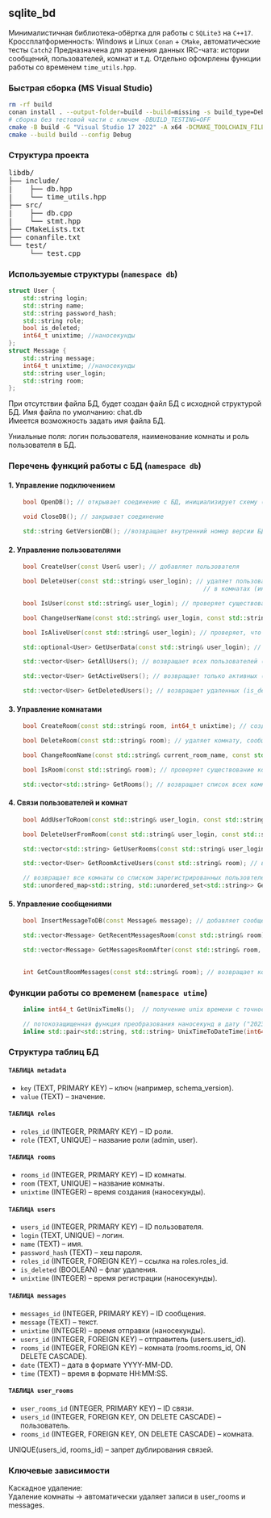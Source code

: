 ## sqlite_bd

Минималистичная библиотека-обёртка для работы с `SQLite3` на `C++17`. Кроссплатформенность: Windows и Linux
`Conan` + `CMake`, автоматические тесты `Catch2`
Предназначена для хранения данных IRC-чата: истории сообщений, пользователей, комнат и т.д. 
Отдельно офомрлены функции работы со временем `time_utils.hpp`.

### Быстрая сборка (MS Visual Studio)

```bash
rm -rf build
conan install . --output-folder=build --build=missing -s build_type=Debug
# сборка без тестовой части с ключем -DBUILD_TESTING=OFF
cmake -B build -G "Visual Studio 17 2022" -A x64 -DCMAKE_TOOLCHAIN_FILE=build/conan_toolchain.cmake
cmake --build build --config Debug
```
### Структура проекта
<pre>
libdb/
├── include/        
|    ├── db.hpp
|    └── time_utils.hpp
├── src/            
|    ├── db.cpp
|    └── stmt.hpp
├── CMakeLists.txt  
├── conanfile.txt 
└── test/           
     └── test.cpp </pre>

### Используемые структуры (`namespace db`)
```cpp
struct User {
    std::string login;
    std::string name;
    std::string password_hash;
    std::string role;
    bool is_deleted;
    int64_t unixtime; //наносекунды
};
struct Message {
    std::string message;
    int64_t unixtime; //наносекунды
    std::string user_login;
    std::string room;
};
```
При отсутствии файла БД, будет создан файл БД с исходной структурой БД. Имя файла по умолчанию: chat.db </br>
Имеется возможность задать имя файла БД. </br>

Униальные поля: логин пользователя, наименование комнаты и роль пользователя в БД. </br>
### Перечень функций работы с БД (`namespace db`)

#### 1. Управление подключением
``` cpp
    bool OpenDB(); // открывает соединение с БД, инициализирует схему (если БД новая)

    void CloseDB(); // закрывает соединение

    std::string GetVersionDB(); //возвращает внутренний номер версии БД
```
#### 2. Управление пользователями
``` cpp
    bool CreateUser(const User& user); // добавляет пользователя

    bool DeleteUser(const std::string& user_login); // удаляет пользователя, если он не состоит
                                                      // в комнатах (иначе только is_deleted = true)

    bool IsUser(const std::string& user_login); // проверяет существование пользователя

    bool ChangeUserName(const std::string& user_login, const std::string& new_name); // меняет имя пользователя

    bool IsAliveUser(const std::string& user_login); // проверяет, что пользователь существует и не помечен на удаление

    std::optional<User> GetUserData(const std::string& user_login); // возвращает информацию по отдельному пользователю

    std::vector<User> GetAllUsers(); // возвращает всех пользователей (включая удаленных)

    std::vector<User> GetActiveUsers(); // возвращает только активных (is_deleted = false)

    std::vector<User> GetDeletedUsers(); // возвращает удаленных (is_deleted = true)
```
#### 3. Управление комнатами
``` cpp
    bool CreateRoom(const std::string& room, int64_t unixtime); // создает комнату

    bool DeleteRoom(const std::string& room); // удаляет комнату, сообщения комнаты из БД и связи пользователей с конатой

    bool ChangeRoomName(const std::string& current_room_name, const std::string& new_room_name); // переименование комнаты

    bool IsRoom(const std::string& room); // проверяет существование комнаты

    std::vector<std::string> GetRooms(); // возвращает список всех комнат
```
#### 4. Связи пользователей и комнат
``` cpp
    bool AddUserToRoom(const std::string& user_login, const std::string& room); // добавляет пользователя в комнату

    bool DeleteUserFromRoom(const std::string& user_login, const std::string& room); // удаляет пользователя из комнаты

    std::vector<std::string> GetUserRooms(const std::string& user_login); // возвращает комнаты пользователя

    std::vector<User> GetRoomActiveUsers(const std::string& room); // возвращает активных пользователей комнаты

    // возвращает все комнаты со списком зарегистрированных пользовтелей для каждой комнаты
    std::unordered_map<std::string, std::unordered_set<std::string>> GetAllRoomWithRegisteredUsers();
```
#### 5. Управление сообщениями
``` cpp
    bool InsertMessageToDB(const Message& message); // добавляет сообщение в комнату

    std::vector<Message> GetRecentMessagesRoom(const std::string& room); // возвращает 50 последних сообщений

    std::vector<Message> GetMessagesRoomAfter(const std::string& room, int64_t unixtime); // возвращает 50 сообщений,
                                                                                // начиная с указанного времени (пагинация)

    int GetCountRoomMessages(const std::string& room); // возвращает количество сообщений в комнате
```

### Функции работы со временем (`namespace utime`)
```cpp
    inline int64_t GetUnixTimeNs();  // получение unix времени с точностью до наносекунды

    // потокозащищенная функция преобразования наносекунд в дату ("2023-11-15") и время ("14:30:45")
    inline std::pair<std::string, std::string> UnixTimeToDateTime(int64_t unix_time_ns);
```

### Структура таблиц БД

#### `ТАБЛИЦА metadata` </br>
- `key` (TEXT, PRIMARY KEY) – ключ (например, schema_version).</br>
- `value` (TEXT) – значение.</br>

#### `ТАБЛИЦА roles`
- `roles_id` (INTEGER, PRIMARY KEY) – ID роли.
- `role` (TEXT, UNIQUE) – название роли (admin, user).

#### `ТАБЛИЦА rooms`
- `rooms_id` (INTEGER, PRIMARY KEY) – ID комнаты.
- `room` (TEXT, UNIQUE) – название комнаты.
- `unixtime` (INTEGER) – время создания (наносекунды).

#### `ТАБЛИЦА users`
- `users_id` (INTEGER, PRIMARY KEY) – ID пользователя.
- `login` (TEXT, UNIQUE) – логин.
- `name` (TEXT) – имя.
- `password_hash` (TEXT) – хеш пароля.
- `roles_id` (INTEGER, FOREIGN KEY) – ссылка на roles.roles_id.
- `is_deleted` (BOOLEAN) – флаг удаления.
- `unixtime` (INTEGER) – время регистрации (наносекунды).

#### `ТАБЛИЦА messages`
- `messages_id` (INTEGER, PRIMARY KEY) – ID сообщения.
- `message` (TEXT) – текст.
- `unixtime` (INTEGER) – время отправки (наносекунды).
- `users_id` (INTEGER, FOREIGN KEY) – отправитель (users.users_id).
- `rooms_id` (INTEGER, FOREIGN KEY) – комната (rooms.rooms_id, ON DELETE CASCADE).
- `date` (TEXT) – дата в формате YYYY-MM-DD.
- `time` (TEXT) – время в формате HH:MM:SS.

#### `ТАБЛИЦА user_rooms`
- `user_rooms_id` (INTEGER, PRIMARY KEY) – ID связи.
- `users_id` (INTEGER, FOREIGN KEY, ON DELETE CASCADE) – пользователь.
- `rooms_id` (INTEGER, FOREIGN KEY, ON DELETE CASCADE) – комната.

UNIQUE(users_id, rooms_id) – запрет дублирования связей.

### Ключевые зависимости

Каскадное удаление: </br>
Удаление комнаты → автоматически удаляет записи в user_rooms и messages.

